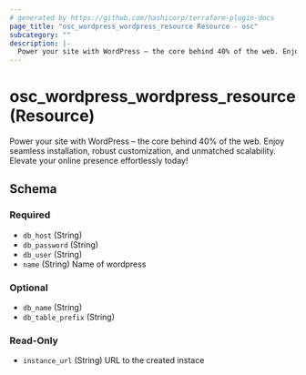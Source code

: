 ```yaml
---
# generated by https://github.com/hashicorp/terraform-plugin-docs
page_title: "osc_wordpress_wordpress_resource Resource - osc"
subcategory: ""
description: |-
  Power your site with WordPress – the core behind 40% of the web. Enjoy seamless installation, robust customization, and unmatched scalability. Elevate your online presence effortlessly today!
---
```


# osc_wordpress_wordpress_resource (Resource)

Power your site with WordPress – the core behind 40% of the web. Enjoy seamless installation, robust customization, and unmatched scalability. Elevate your online presence effortlessly today!



<!-- schema generated by tfplugindocs -->
## Schema

### Required

- `db_host` (String)
- `db_password` (String)
- `db_user` (String)
- `name` (String) Name of wordpress

### Optional

- `db_name` (String)
- `db_table_prefix` (String)

### Read-Only

- `instance_url` (String) URL to the created instace
